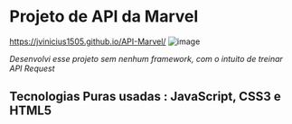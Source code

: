 # Projeto de API da Marvel

https://jvinicius1505.github.io/API-Marvel/
![image](https://user-images.githubusercontent.com/67977860/148709755-1fab68e3-70ed-43f4-b39b-d9281c46c732.png)

*Desenvolvi esse projeto sem nenhum framework, com o intuito de treinar API Request*

## Tecnologias Puras usadas : JavaScript, CSS3 e HTML5



